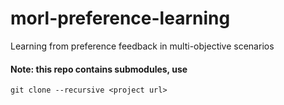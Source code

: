 # morl-preference-learning
Learning from preference feedback in multi-objective scenarios

#### Note: this repo contains submodules, use
```
git clone --recursive <project url>
```
